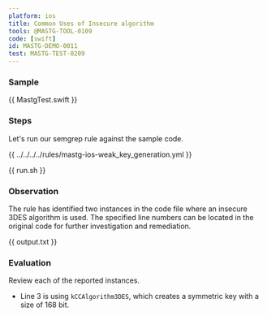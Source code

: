 ```yaml
---
platform: ios
title: Common Uses of Insecure algorithm
tools: @MASTG-TOOL-0109
code: [swift]
id: MASTG-DEMO-0011
test: MASTG-TEST-0209
---
```


### Sample

{{ MastgTest.swift }}

### Steps

Let's run our semgrep rule against the sample code.

{{ ../../../../rules/mastg-ios-weak_key_generation.yml }}

{{ run.sh }}

### Observation

The rule has identified two instances in the code file where an insecure 3DES algorithm is used. The specified line numbers can be located in the original code for further investigation and remediation.

{{ output.txt }}

### Evaluation

Review each of the reported instances.

- Line 3 is using `kCCAlgorithm3DES`, which creates a symmetric key with a size of 168 bit.
